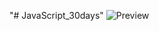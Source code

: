 ﻿"# JavaScript_30days" 
![Preview](https://raw.githubusercontent.com/Nesmark/JavaScript_30days/master/29day/screenshot.png)
